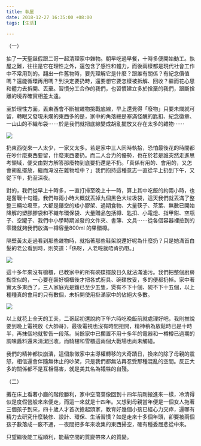 ```yaml
---
title: 執屋
date: 2018-12-27 16:35:00 +08:00
tags: [生活]

---
```


  
  
（一）  
  
抽了一天聖誕假跟二哥一起清理家中雜物。朝早吃過早餐，十時多便開始動工。執屋之難，往往是它在理性之外，還包含了感性和體力，而後兩樣都是現代社會工作中不常用到的。翻出一件舊物時，要先理解它是什麼？跟誰有關係？有紀念價值嗎？還能循環再用嗎？到決定要扔時，還要想它要怎樣被拆解、回收？繼而花心思和體力去拆開、丟棄。習慣分工合作的我們，也習慣建立多於捨棄的我們，跟斷捨離的境界確實相差太遠。  
  
至於理性方面，丟東西會不斷被雜物挑戰底線，早上還覺得「廢物」只要未爛就可留，轉眼又發現未爛的東西多的是，家中的角落總是塞滿怪醜的匙扣、紀念徽章、一山山的不織布袋⋯⋯於是我們就把底線變成胡亂擺放又存在太多的雜物⋯⋯  
  
[![](https://1.bp.blogspot.com/-iJwfQ4kYxN8/XCSOWHQTnbI/AAAAAAAAGxY/RRLn2InKpg89Td8BOEjKLRHq5FC7u-FBgCLcBGAs/s400/C8CEC99A-624B-4C8E-88E5-4F67C21B1504.jpg)](https://1.bp.blogspot.com/-iJwfQ4kYxN8/XCSOWHQTnbI/AAAAAAAAGxY/RRLn2InKpg89Td8BOEjKLRHq5FC7u-FBgCLcBGAs/s1600/C8CEC99A-624B-4C8E-88E5-4F67C21B1504.jpg)

  
扔東西從來一人太少，一家又太多。若是家中三人同時執拾，恐怕最後花的時間都在吵什麼東西要留，什麼東西要扔。而二人合力的優勢，也在於若是誰突然走進思考領域，便交由對方解答那廢物到底要扔還是不扔。「真係有用的、會用的，又怎會胡亂擺放，繼而淹沒在雜物堆中？」我們抱持這種意志一直從早上扔到下午，又從下午，扔至深夜。  
  
對的，我們從早上十時多，一直打掃至晚上十一時，算上其中吃飯的約兩小時，也是奮戰十句鐘。我們每兩小時大概就丟掉九個黑色大垃圾袋，這天我們就丟滿了整整三輛垃圾車，大都是鏤空的矮小膠架、過期食物、大量筷子、茶葉、無數已開始降解的塑膠膠袋和不織布環保袋、大量贈品包括樽、匙扣、小電燈、指甲鉗、空瓶子、空罐子、我們中小學時期派發的文件夾、書簿、文具⋯⋯從各個容器裡撿到的零錢就夠我們放滿一樽容量800ml 的果醋樽。  
  
隔壁黃太走過看到那些雜物時，就指著那些鞋架說還好呢為什麼扔？只是她滿首白髮的老公看到時，則笑道：「係呀，人老咗就唔肯扔嘢。」  
  
[![](https://1.bp.blogspot.com/-YBcnvF5RAKk/XCSOWJSh0YI/AAAAAAAAGxU/FMYM8sl1n4c9hfjT8HcdojY5JK8Md765wCEwYBhgL/s400/AA1A7A47-60BE-405F-9FD4-ABF9E6073E6F.jpg)](https://1.bp.blogspot.com/-YBcnvF5RAKk/XCSOWJSh0YI/AAAAAAAAGxU/FMYM8sl1n4c9hfjT8HcdojY5JK8Md765wCEwYBhgL/s1600/AA1A7A47-60BE-405F-9FD4-ABF9E6073E6F.jpg)

  
這十多年來沒有櫥櫃，已教家中的所有碗碟擺放日久就沾滿油污。我們把整個廚房掏空似的，一心要在裝好櫥櫃後才把各式廚具、碗碟放妥，多的便都扔掉。家中著實太多東西了，三人家庭光是鑊已至少五隻，煲有不下十個、碗不下十五個，以上種種真的會用的只有數個，未拆開使用掛滿家中的佔絕大多數。  
  
[![](https://3.bp.blogspot.com/-Bku2itNU0Ko/XCSOWBnBvaI/AAAAAAAAGxc/-usJvEIz4RAhwtF1M3AbuJFmypXPHDxgQCEwYBhgL/s320/DE5DC3A8-B4AD-4333-9D66-542B48F27586.jpg)](https://3.bp.blogspot.com/-Bku2itNU0Ko/XCSOWBnBvaI/AAAAAAAAGxc/-usJvEIz4RAhwtF1M3AbuJFmypXPHDxgQCEwYBhgL/s1600/DE5DC3A8-B4AD-4333-9D66-542B48F27586.jpg)

  
以上就花上全天的工夫，二哥起初還說約下午六時吃晚飯前就處理好吧，我則推說要到晚上電視放《大帥哥》，最後電視也沒有時間扭開，精神稍為放鬆時已是十時半，再抹個地就暫告一段落。尚餘家中已擱置不用十多年的電器和一樽樽已過期的調味醬料還未清潔回收。而騎樓和雪櫃這兩個大戰場也尚未觸碰。  
  
我們的精神都快崩潰，這個象徵家中主導權轉移的大奇蹟日，換來的除了母親的震怒，相信還會伴隨無休止的吵架，只是我們都無法再忍受那種混亂的空間。反正大多的關係都不是互相傷害，就是美其名為犧牲的自殘。  
  
  
（二）  
  
  
攤在床上看著小廳的階段勝利，家中空蕩蕩像回到十四年前剛搬進來一樣，冷清得似是度假營般來來便走，而這一來就是十四年。又想到母親當年便是一個女人拖著三個孩子到來，四十歲人才首次擔起頭家，教育好幾個小孩已經心力交瘁，還哪有精力去研究什麼裝修、設計、環保、生活習慣？如是走來十多個年頭，卻要被兩個孩子數落成一竅不通，一夜間把多年來收集的東西掃空，確有種委屈悲從中來。  
  
只望繼後能工程順利，能藉空間的質變帶來人的質變。  
  
  
